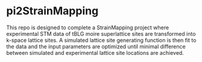 # pi2StrainMapping
This repo is designed to complete a StrainMapping project where experimental STM data of tBLG moire superlattice sites are transformed into k-space lattice sites.
A simulated lattice site generating function is then fit to the data and the input parameters are optimized until minimal difference between simulated and experimental 
lattice site locations are achieved.
